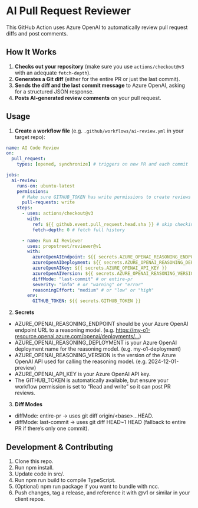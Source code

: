 # AI Pull Request Reviewer

This GitHub Action uses Azure OpenAI to automatically review pull request diffs and post comments.  

## How It Works

1. **Checks out your repository** (make sure you use `actions/checkout@v3` with an adequate `fetch-depth`).
2. **Generates a Git diff** (either for the entire PR or just the last commit).
3. **Sends the diff and the last commit message** to Azure OpenAI, asking for a structured JSON response.
4. **Posts AI-generated review comments** on your pull request.

## Usage

1. **Create a workflow file** (e.g. `.github/workflows/ai-review.yml` in your target repo):

```yaml
name: AI Code Review
on:
  pull_request:
    types: [opened, synchronize] # triggers on new PR and each commit

jobs:
  ai-review:
    runs-on: ubuntu-latest
    permissions:
      # Make sure GITHUB_TOKEN has write permissions to create reviews
      pull-requests: write
    steps:
      - uses: actions/checkout@v3
        with:
          ref: ${{ github.event.pull_request.head.sha }} # skip checking out merge commit
          fetch-depth: 0 # fetch full history

      - name: Run AI Reviewer
        uses: propstreet/reviewer@v1
        with:
          azureOpenAIEndpoint: ${{ secrets.AZURE_OPENAI_REASONING_ENDPOINT }}
          azureOpenAIDeployment: ${{ secrets.AZURE_OPENAI_REASONING_DEPLOYMENT }}
          azureOpenAIKey: ${{ secrets.AZURE_OPENAI_API_KEY }}
          azureOpenAIVersion: ${{ secrets.AZURE_OPENAI_REASONING_VERSION }}
          diffMode: "last-commit" # or entire-pr
          severity: "info" # or "warning" or "error"
          reasoningEffort: "medium" # or "low" or "high"
        env:
          GITHUB_TOKEN: ${{ secrets.GITHUB_TOKEN }}

```

2. **Secrets**

- AZURE_OPENAI_REASONING_ENDPOINT should be your Azure OpenAI endpoint URL to a reasoning model. (e.g. <https://my-o1-resource.openai.azure.com/openai/deployments/...>)
- AZURE_OPENAI_REASONING_DEPLOYMENT is your Azure OpenAI deployment name for the reasoning model. (e.g. my-o1-deployment)
- AZURE_OPENAI_REASONING_VERSION is the version of the Azure OpenAI API used for calling the reasoning model. (e.g. 2024-12-01-preview)
- AZURE_OPENAI_API_KEY is your Azure OpenAI API key.
- The GITHUB_TOKEN is automatically available, but ensure your workflow permission is set to “Read and write” so it can post PR reviews.

3. **Diff Modes**

- diffMode: entire-pr → uses git diff origin/\<base>...HEAD.
- diffMode: last-commit → uses git diff HEAD~1 HEAD (fallback to entire PR if there’s only one commit).

## Development & Contributing

1. Clone this repo.
2. Run npm install.
3. Update code in src/.
4. Run npm run build to compile TypeScript.
5. (Optional) npm run package if you want to bundle with ncc.
6. Push changes, tag a release, and reference it with @v1 or similar in your client repos.
